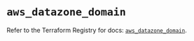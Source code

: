 # `aws_datazone_domain`

Refer to the Terraform Registry for docs: [`aws_datazone_domain`](https://registry.terraform.io/providers/hashicorp/aws/6.5.0/docs/resources/datazone_domain).
